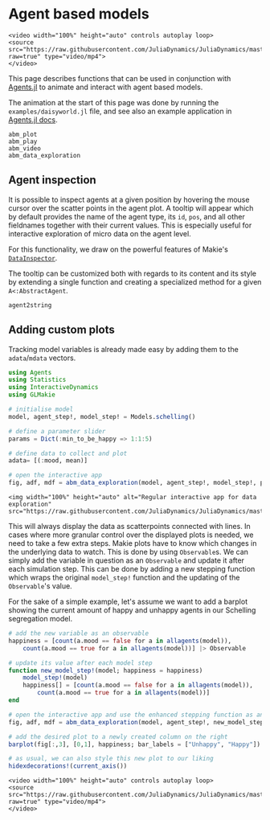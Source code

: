 # Agent based models
```@raw html
<video width="100%" height="auto" controls autoplay loop>
<source src="https://raw.githubusercontent.com/JuliaDynamics/JuliaDynamics/master/videos/interact/agents.mp4?raw=true" type="video/mp4">
</video>
```

This page describes functions that can be used in conjunction with [Agents.jl](https://juliadynamics.github.io/Agents.jl/dev/) to animate and interact with agent based models.

The animation at the start of this page was done by running the `examples/daisyworld.jl` file, and see also an example application in [Agents.jl docs](https://juliadynamics.github.io/Agents.jl/dev/examples/schelling/).

```@docs
abm_plot
abm_play
abm_video
abm_data_exploration
```

## Agent inspection

It is possible to inspect agents at a given position by hovering the mouse cursor over the scatter points in the agent plot.
A tooltip will appear which by default provides the name of the agent type, its `id`, `pos`, and all other fieldnames together with their current values.
This is especially useful for interactive exploration of micro data on the agent level.

For this functionality, we draw on the powerful features of Makie's [`DataInspector`](https://makie.juliaplots.org/v0.15.1/documentation/inspector/).

The tooltip can be customized both with regards to its content and its style by extending a single function and creating a specialized method for a given `A<:AbstractAgent`.

```@docs
agent2string
```

## Adding custom plots

Tracking model variables is already made easy by adding them to the `adata`/`mdata` vectors.

```julia
using Agents
using Statistics
using InteractiveDynamics
using GLMakie

# initialise model
model, agent_step!, model_step! = Models.schelling()

# define a parameter slider
params = Dict(:min_to_be_happy => 1:1:5)

# define data to collect and plot
adata= [(:mood, mean)]

# open the interactive app
fig, adf, mdf = abm_data_exploration(model, agent_step!, model_step!, params; adata)
```

```@raw html
<img width="100%" height="auto" alt="Regular interactive app for data exploration" src="https://raw.githubusercontent.com/JuliaDynamics/JuliaDynamics/master/videos/interact/custom_plots.png">
```

This will always display the data as scatterpoints connected with lines.
In cases where more granular control over the displayed plots is needed, we need to take a few extra steps.
Makie plots have to know which changes in the underlying data to watch.
This is done by using `Observable`s.
We can simply add the variable in question as an `Observable` and update it after each simulation step.
This can be done by adding a new stepping function which wraps the original `model_step!` function and the updating of the `Observable`'s value.

For the sake of a simple example, let's assume we want to add a barplot showing the current amount of happy and unhappy agents in our Schelling segregation model.

```julia
# add the new variable as an observable
happiness = [count(a.mood == false for a in allagents(model)),
    count(a.mood == true for a in allagents(model))] |> Observable

# update its value after each model step
function new_model_step!(model; happiness = happiness)
    model_step!(model)
    happiness[] = [count(a.mood == false for a in allagents(model)),
        count(a.mood == true for a in allagents(model))]
end

# open the interactive app and use the enhanced stepping function as an argument
fig, adf, mdf = abm_data_exploration(model, agent_step!, new_model_step!, params; adata)

# add the desired plot to a newly created column on the right
barplot(fig[:,3], [0,1], happiness; bar_labels = ["Unhappy", "Happy"])

# as usual, we can also style this new plot to our liking
hidexdecorations!(current_axis())
```

```@raw html
<video width="100%" height="auto" controls autoplay loop>
<source src="https://raw.githubusercontent.com/JuliaDynamics/JuliaDynamics/master/videos/interact/custom_plots.mp4?raw=true" type="video/mp4">
</video>
```
